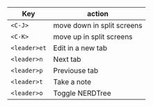 | Key          | action                     |
|--------------|----------------------------|
| `<C-J>`      | move down in split screens |
| `<C-K>`      | move up in split screens   |
| `<leader>et` | Edit in a new tab          |
| `<leader>n`  | Next tab                   |
| `<leader>p`  | Previouse tab              |
| `<leader>t`  | Take a note                |
| `<leader>o`  | Toggle NERDTree            |
